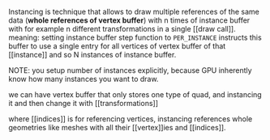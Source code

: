 Instancing is technique that allows to draw multiple references of the same data (**whole references of vertex buffer**) with n times of instance buffer with for example n different transformations in a single [[draw call]].
meaning: setting instance buffer step function to `PER_INSTANCE` instructs this buffer to use a single entry for all vertices of vertex buffer of that [[instance]] and so N instances of instance buffer.

NOTE: you setup number of instances explicitly, because GPU inherently know how many instances you want to draw.

we can have vertex buffer that only stores one type of quad, and instancing it and then change it with [[transformations]]

where [[indices]] is for referencing vertices, instancing references whole geometries like meshes with all their [[vertex]]ies and [[indices]].